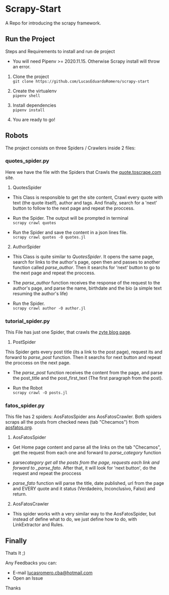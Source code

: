# Scrapy-Start

A Repo for introducing the scrapy framework.

## Run the Project

Steps and Requirements to install and run de project

- You will need Pipenv >= 2020.11.15. Otherwise Scrapy install will throw an error.

1. Clone the project  
   `git clone https://github.com/LucasEduardoRomero/scrapy-start`

1. Create the virtualenv  
   `pipenv shell`

1. Install dependencies  
   `pipenv install`

1. You are ready to go!

## Robots

The project consists on three Spiders / Crawlers inside 2 files:

### quotes_spider.py

Here we have the file with the Spiders that Crawls the [quote.toscrape.com](http://quotes.toscrape.com/) site.

1. QuotesSpider

- This Class is responsible to get the site content, Crawl every quote with text (the quote itself), author and tags. And finally, search for a 'next' button to follow to the next page and repeat the proccess.

- Run the Spider. The output will be prompted in terminal  
  `scrapy crawl quotes`

- Run the Spider and save the content in a json lines file.  
  `scrapy crawl quotes -O quotes.jl`

2. AuthorSpider

- This Class is quite similar to _QuotesSpider_. It opens the same page, search for links to the author's page, open then and passes to another function called _parse_author_. Then it searchs for 'next' button to go to the next page and repeat the proccess.

- The _parse_author_ function receives the response of the request to the author's page, and parse the name, birthdate and the bio (a simple text resuming the author's life)

- Run the Spider.  
  `scrapy crawl author -O author.jl`

### tutorial_spider.py

This File has just one Spider, that crawls the [zyte blog page](https://www.zyte.com/blog/).

1. PostSpider

This Spider gets every post title (its a link to the post page), request its and forward to _parse_post_ function. Then it searchs for next button and repeat the proccess on the next page.

- The _parse_post_ function receives the content from the page, and parse the post_title and the post_first_text (The first paragraph from the post).

- Run the Robot  
  `scrapy crawl -O posts.jl`

### fatos_spider.py

This file has 2 spiders: AosFatosSpider ans AosFatosCrawler. Both spiders scraps all the posts from checked news (tab "Checamos") from [aosfatos.org](https://www.aosfatos.org/).

1. AosFatosSpider

- Get Home page content and parse all the links on the tab "Checamos", get the request from each one and forward to _parse_category_ function

- parse*category get all the posts from the page, requests each link and forward to \_parse_fato*. After that, it will look for 'next button', do the request and repeat the proccess

- _parse_fato_ function will parse the title, date published, url from the page and EVERY quote and it status (Verdadeiro, Inconclusivo, Falso) and return.

2. AosFatosCrawler

- This spider works with a very similar way to the AosFatosSpider, but instead of define what to do, we just define how to do, with LinkExtractor and Rules.

## Finally

Thats It ;)

Any Feedbacks you can:

- E-mail lucasromero.cba@hotmail.com
- Open an Issue

Thanks
